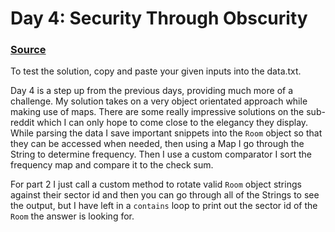 # Day 4: Security Through Obscurity

### [Source](./Solution.java)

To test the solution, copy and paste your given inputs into the data.txt.

Day 4 is a step up from the previous days, providing much more of a challenge. My solution takes on a very object orientated approach while making use of maps. There are some really impressive solutions on the sub-reddit which I can only hope to come close to the elegancy they display. While parsing the data I save important snippets into the `Room` object so that they can be accessed when needed, then using a Map I go through the String to determine frequency. Then I use a custom comparator I sort the frequency map and compare it to the check sum.

For part 2 I just call a custom method to rotate valid `Room` object strings against their sector id and then you can go through all of the Strings to see the output, but I have left in a `contains` loop to print out the sector id of the `Room` the answer is looking for.
